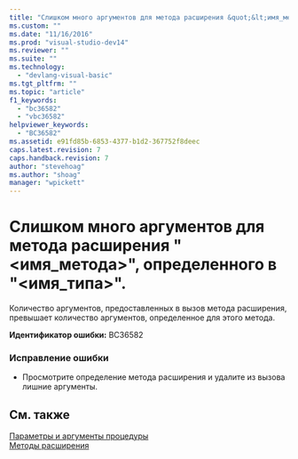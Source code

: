 ```yaml
---
title: "Слишком много аргументов для метода расширения &quot;&lt;имя_метода&gt;&quot;, определенного в &quot;&lt;имя_типа&gt;&quot;. | Microsoft Docs"
ms.custom: ""
ms.date: "11/16/2016"
ms.prod: "visual-studio-dev14"
ms.reviewer: ""
ms.suite: ""
ms.technology: 
  - "devlang-visual-basic"
ms.tgt_pltfrm: ""
ms.topic: "article"
f1_keywords: 
  - "bc36582"
  - "vbc36582"
helpviewer_keywords: 
  - "BC36582"
ms.assetid: e91fd85b-6853-4377-b1d2-367752f8deec
caps.latest.revision: 7
caps.handback.revision: 7
author: "stevehoag"
ms.author: "shoag"
manager: "wpickett"
---
```

# Слишком много аргументов для метода расширения &quot;&lt;имя_метода&gt;&quot;, определенного в &quot;&lt;имя_типа&gt;&quot;.
Количество аргументов, предоставленных в вызов метода расширения, превышает количество аргументов, определенное для этого метода.  
  
 **Идентификатор ошибки:** BC36582  
  
### Исправление ошибки  
  
-   Просмотрите определение метода расширения и удалите из вызова лишние аргументы.  
  
## См. также  
 [Параметры и аргументы процедуры](../Topic/Procedure%20Parameters%20and%20Arguments%20\(Visual%20Basic\).md)   
 [Методы расширения](../Topic/Extension%20Methods%20\(Visual%20Basic\).md)